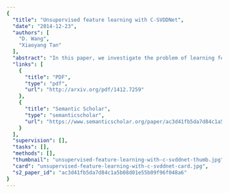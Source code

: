 ```yaml
---
{
  "title": "Unsupervised feature learning with C-SVDDNet",
  "date": "2014-12-23",
  "authors": [
    "D. Wang",
    "Xiaoyang Tan"
  ],
  "abstract": "In this paper, we investigate the problem of learning feature representation from unlabeled data using a single-layer K-means network. A K-means network maps the input data into a feature representation by finding the nearest centroid for each input point, which has attracted researchers' great attention recently due to its simplicity, effectiveness, and scalability. However, one drawback of this feature mapping is that it tends to be unreliable when the training data contains noise. To address this issue, we propose a SVDD based feature learning algorithm that describes the density and distribution of each cluster from K-means with an SVDD ball for more robust feature representation. For this purpose, we present a new SVDD algorithm called C-SVDD that centers the SVDD ball towards the mode of local density of each cluster, and we show that the objective of C-SVDD can be solved very efficiently as a linear programming problem. Additionally, traditional unsupervised feature learning methods usually take an average or sum of local representations to obtain global representation which ignore spatial relationship among them. To use spatial information we propose a global representation with a variant of SIFT descriptor. The architecture is also extended with multiple receptive field scales and multiple pooling sizes. Extensive experiments on several popular object recognition benchmarks, such as STL-10, MINST, Holiday and Copydays shows that the proposed C-SVDDNet method yields comparable or better performance than that of the previous state of the art methods.",
  "links": [
    {
      "title": "PDF",
      "type": "pdf",
      "url": "http://arxiv.org/pdf/1412.7259"
    },
    {
      "title": "Semantic Scholar",
      "type": "semanticscholar",
      "url": "https://www.semanticscholar.org/paper/ac3d41fb5da7d84c1a5b08d01e55b09f96f048a6"
    }
  ],
  "supervision": [],
  "tasks": [],
  "methods": [],
  "thumbnail": "unsupervised-feature-learning-with-c-svddnet-thumb.jpg",
  "card": "unsupervised-feature-learning-with-c-svddnet-card.jpg",
  "s2_paper_id": "ac3d41fb5da7d84c1a5b08d01e55b09f96f048a6"
}
---
```


